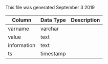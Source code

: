 This file was generated September 3 2019

| Column      | Data Type | Description |
| ----------- | --------- | ----------- |
| varname     | varchar   |             |
| value       | text      |             |
| information | text      |             |
| ts          | timestamp |             |